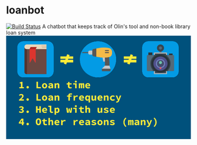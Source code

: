 # loanbot
[![Build Status](https://travis-ci.org/aloverso/loanbot.svg?branch=master)](https://travis-ci.org/aloverso/loanbot)
A chatbot that keeps track of Olin's tool and non-book library loan system
![A list of reasons that loans of books, tools, and media equipment must be handled differently: 1 Different loan time. 2 Different loan frequency. 3 Different kind of help needed to use the item.](/LoanWranglerDemo.png "Why a loan chatbot?")
